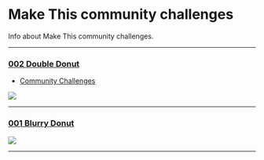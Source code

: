 # Make This community challenges

Info about Make This community challenges.

-----

### [002 Double Donut](/Docs/Community%20Challenges/002%20Double%20Donut/Readme.md)

- [Community Challenges](https://github.com/bjango/Make-This/blob/master/Docs/Community%20Challenges.md)

![](https://github.com/bjango/Make-This/blob/master/Docs/Community%20Challenges/002-double-donut.png)

-----

### [001 Blurry Donut](/Docs/Community%20Challenges/001%20Blurry%20Donut/Readme.md)

![](https://github.com/bjango/Make-This/blob/master/Docs/Community%20Challenges/001-blurry-donut.png)

-----